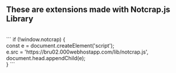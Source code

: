 <h2>These are extensions made with Notcrap.js Library
</h2><br>
```
if (!window.notcrap) {<br>
	const e = document.createElement('script');<br>
	e.src = 'https://bru02.000webhostapp.com/lib/notcrap.js',<br>
	document.head.appendChild(e);<br>
}
```
